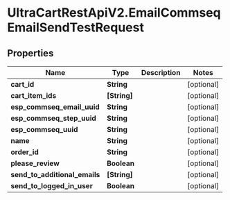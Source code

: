 # UltraCartRestApiV2.EmailCommseqEmailSendTestRequest

## Properties
Name | Type | Description | Notes
------------ | ------------- | ------------- | -------------
**cart_id** | **String** |  | [optional] 
**cart_item_ids** | **[String]** |  | [optional] 
**esp_commseq_email_uuid** | **String** |  | [optional] 
**esp_commseq_step_uuid** | **String** |  | [optional] 
**esp_commseq_uuid** | **String** |  | [optional] 
**name** | **String** |  | [optional] 
**order_id** | **String** |  | [optional] 
**please_review** | **Boolean** |  | [optional] 
**send_to_additional_emails** | **[String]** |  | [optional] 
**send_to_logged_in_user** | **Boolean** |  | [optional] 


